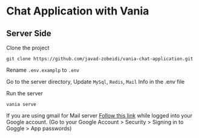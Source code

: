 
# Chat Application with Vania

## Server Side

Clone the project

```shell
git clone https://github.com/javad-zobeidi/vania-chat-application.git
```

Rename `.env.examplp` to `.env`

Go to the server directory, Update  `MySql`, `Redis`, `Mail` Info in the .env file

Run the server

```shell
vania serve
```

If you are using gmail for Mail server [Follow this link](https://myaccount.google.com/apppasswords) while logged into your Google account. (Go to your Google Account > Security > Signing in to Goggle > App passwords)
